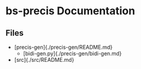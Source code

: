 # bs-precis Documentation

## Files
* [precis-gen]{./precis-gen/README.md}
  * [bidi-gen.py]{./precis-gen/bidi-gen.md}
* [src]{./src/README.md}

